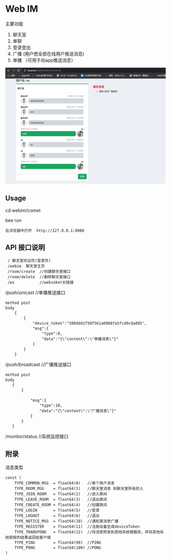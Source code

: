 # Web IM
主要功能
1. 聊天室
2. 单聊
3. 登录登出
4. 广播  (用户想全部在线用户推送消息)
5. 单播 （可用于向app推送消息）

![Image text](./1585640224614.jpg)
## Usage

cd webim/comet

bee run

```
在浏览器中打开  http://127.0.0.1:8080 
```

## API 接口说明

```
 / 聊天室欢迎页(登录页)
 /webim  聊天室主页
 /room/create  //创建聊天室接口
 /room/delete  //删除聊天室接口
 /ws           //websoket长链接
```

 /push/unicast   //单播推送接口
``` 
method post
body
    {
        {
	        "device_token":"580ddd1f50f561a0968fa5fcd0cdad05",
	        "msg":{
		        "type":0,
		        "data":"{\"content\":\"单播消息\"}"
	        }
        }
    }
```
 /push/broadcast  //广播推送接口
 ``` 
method post
body
    {
        {
	        
	        "msg":{
		        "type":10,
		        "data":"{\"content\":\"广播消息\"}"
	        }
        }
    }
```
 /monitor/status  //系统监控接口

## 附录
消息类型
```
const (
	TYPE_COMMON_MSG  = float64(0)   //单个用户消息
	TYPE_ROOM_MSG    = float64(1)   //聊天室消息 到聊天室所有的人
	TYPE_JOIN_ROOM   = float64(2)   //进入房间
	TYPE_LEAVE_ROOM  = float64(3)   //退出房间
	TYPE_CREATE_ROOM = float64(4)   //创建房间
	TYPE_LOGIN       = float64(5)   //登录
	TYPE_LOGOUT      = float64(6)   //退出
	TYPE_NOTICE_MSG  = float64(10)  //通知类消息广播
	TYPE_REGISTER    = float64(11)  //注册设备生成deviceToken
	TYPE_TRANSPOND   = float64(12)  //将消息转发到其他系统微服务，并将其他系统获取的结果返回给客户端
	TYPE_PING        = float64(99)  //PING
	TYPE_PONG        = float64(100) //PONG
)
```